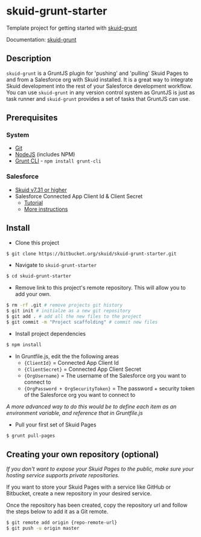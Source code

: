 # skuid-grunt-starter

Template project for getting started with [skuid-grunt](https://bitbucket.org/skuid/skuid-grunt)

Documentation: [skuid-grunt](https://bitbucket.org/skuid/skuid-grunt)

## Description
`skuid-grunt` is a GruntJS plugin for 'pushing' and 'pulling' Skuid Pages to and from a Salesforce org with Skuid installed. It is a great way to integrate Skuid development into the rest of your Salesforce development workflow. You can use `skuid-grunt` in any version control system as GruntJS is just as task runner and `skuid-grunt` provides a set of tasks that GruntJS can use.

## Prerequisites
### System
* [Git](https://git-scm.org)
* [NodeJS](https://nodejs.org) (includes NPM)
* [Grunt CLI](http://gruntjs.com) - `npm install grunt-cli`
### Salesforce
* [Skuid v7.31 or higher](https://www.skuid.com/skuidreleases)
* Salesforce Connected App Client Id & Client Secret
	* [Tutorial](https://help.salesforce.com/apex/HTViewHelpDoc?id=connected_app_create.htm)
	* [More instructions](https://bitbucket.org/skuid/skuid-grunt)


## Install
* Clone this project

```bash
$ git clone https://bitbucket.org/skuid/skuid-grunt-starter.git
```

* Navigate to `skuid-grunt-starter`

```bash
$ cd skuid-grunt-starter
```

* Remove link to this project's remote repository. This will allow you to add your own.

```bash
$ rm -rf .git # remove projects git history
$ git init # initialze as a new git repository
$ git add . # add all the new files to the project
$ git commit -m "Project scaffolding" # commit new files
```

* Install project dependencies

```bash
$ npm install
```

* In Gruntfile.js, edit the the following areas
	* `{ClientId}` = Connected App Client Id
	* `{ClientSecret}` = Connected App Client Secret
	* `{OrgUsername}` = The username of the Salesforce org you want to connect to
	* `{OrgPassword + OrgSecurityToken}` = The password + security token of the Salesforce org you want to connect to

*A more advanced way to do this would be to define each item as an environment variable, and reference that in Gruntfile.js*

* Pull your first set of Skuid Pages

```bash
$ grunt pull-pages
```


## Creating your own repository (optional)
*If you don't want to expose your Skuid Pages to the public, make sure your hosting service supports private repositories.*

If you want to store your Skuid Pages with a service like GitHub or Bitbucket, create a new repository in your desired service.

Once the repository has been created, copy the repository url and follow the steps below to add it as a Git remote.

```bash
$ git remote add origin {repo-remote-url}
$ git push -u origin master
```





